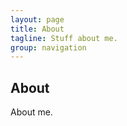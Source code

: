 ```yaml
---
layout: page
title: About
tagline: Stuff about me.
group: navigation
---
```



## About

About me.


